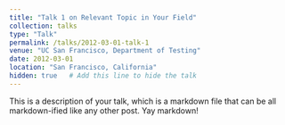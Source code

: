 ```yaml
---
title: "Talk 1 on Relevant Topic in Your Field"
collection: talks
type: "Talk"
permalink: /talks/2012-03-01-talk-1
venue: "UC San Francisco, Department of Testing"
date: 2012-03-01
location: "San Francisco, California"
hidden: true   # Add this line to hide the talk
---
```


This is a description of your talk, which is a markdown file that can be all markdown-ified like any other post. Yay markdown!
